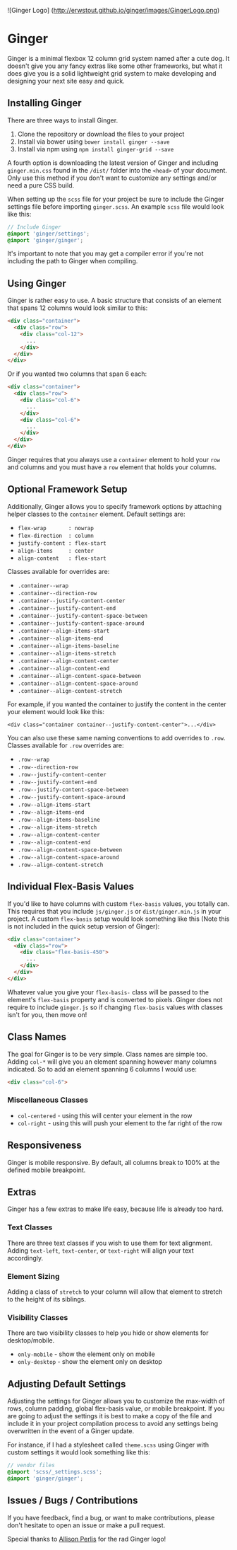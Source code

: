 ![Ginger Logo]
(http://erwstout.github.io/ginger/images/GingerLogo.png)

# Ginger #
Ginger is a minimal flexbox 12 column grid system named after a cute dog. It doesn't give
you any fancy extras like some other frameworks, but what it does give you is a
solid lightweight grid system to make developing and designing your next site
easy and quick.

## Installing Ginger ##
There are three ways to install Ginger.

1.  Clone the repository or download the files to your project
2.  Install via bower using `bower install ginger --save`
3.  Install via npm using `npm install ginger-grid --save`

A fourth option is downloading the latest version of Ginger and including `ginger.min.css`
found in the `/dist/` folder into the `<head>` of your document. Only use this method if you don't want to customize
any settings and/or need a pure CSS build.

When setting up the `scss` file for your project be sure to include the Ginger
settings file before importing `ginger.scss`. An example `scss` file would look like this:

```scss
// Include Ginger
@import 'ginger/settings';
@import 'ginger/ginger';
```
It's important to note that you may get a compiler error if you're not including
the path to Ginger when compiling.

## Using Ginger ##
Ginger is rather easy to use. A basic structure that consists of an element that
spans 12 columns would look similar to this:
```html
<div class="container">
  <div class="row">
    <div class="col-12">
      ...
    </div>
  </div>
</div>
```
Or if you wanted two columns that span 6 each:
```html
<div class="container">
  <div class="row">
    <div class="col-6">
      ...
    </div>
    <div class="col-6">
      ...
    </div>
  </div>
</div>
```
Ginger requires that you always use a `container` element to hold your `row` and
columns and you must have a `row` element that holds your columns.

## Optional Framework Setup ##
Additionally, Ginger allows you to specify framework options by attaching helper classes to the `container` element.
Default settings are:
- `flex-wrap       : nowrap`
- `flex-direction  : column`
- `justify-content : flex-start`
- `align-items     : center`
- `align-content   : flex-start`

Classes available for overrides are:
- `.container--wrap`
- `.container--direction-row`
- `.container--justify-content-center`
- `.container--justify-content-end`
- `.container--justify-content-space-between`
- `.container--justify-content-space-around`
- `.container--align-items-start`
- `.container--align-items-end`
- `.container--align-items-baseline`
- `.container--align-items-stretch`
- `.container--align-content-center`
- `.container--align-content-end`
- `.container--align-content-space-between`
- `.container--align-content-space-around`
- `.container--align-content-stretch`

For example, if you wanted the container to justify the content in the center your
element would look like this:

`<div class="container container--justify-content-center">...</div>`

You can also use these same naming conventions to add overrides to `.row`. Classes
available for `.row` overrides are:

- `.row--wrap`
- `.row--direction-row`
- `.row--justify-content-center`
- `.row--justify-content-end`
- `.row--justify-content-space-between`
- `.row--justify-content-space-around`
- `.row--align-items-start`
- `.row--align-items-end`
- `.row--align-items-baseline`
- `.row--align-items-stretch`
- `.row--align-content-center`
- `.row--align-content-end`
- `.row--align-content-space-between`
- `.row--align-content-space-around`
- `.row--align-content-stretch`

## Individual Flex-Basis Values ##
If you'd like to have columns with custom `flex-basis` values, you totally can.
This requires that you include `js/ginger.js` or `dist/ginger.min.js` in your project. A
custom `flex-basis` setup would look something like this (Note this is not included
  in the quick setup version of Ginger):
  
```html
<div class="container">
  <div class="row">
    <div class="flex-basis-450">
      ...
    </div>
  </div>
</div>
```
Whatever value you give your `flex-basis-` class will be passed to the element's
`flex-basis` property and is converted to pixels. Ginger does not require to include `ginger.js` so if changing
`flex-basis` values with classes isn't for you, then move on!

## Class Names ##
The goal for Ginger is to be very simple. Class names are simple too. Adding `col-*` will give you an element spanning
however many columns indicated. So to add an element spanning 6 columns I would
use:
```html
<div class="col-6">
```

### Miscellaneous Classes ###
* `col-centered` - using this will center your element in the row
* `col-right` - using this will push your element to the far right of the row

## Responsiveness ##
Ginger is mobile responsive. By default, all columns break to 100% at the defined
mobile breakpoint.

## Extras ##
Ginger has a few extras to make life easy, because life is already too hard.

### Text Classes ###
There are three text classes if you wish to use them for text alignment. Adding
`text-left`,  `text-center`, or `text-right` will align your text accordingly.

### Element Sizing ###
Adding a class of `stretch` to your column will allow that element to stretch
to the height of its siblings.

### Visibility Classes ###
There are two visibility classes to help you hide or show elements for desktop/mobile.

* `only-mobile` - show the element only on mobile
* `only-desktop` - show the element only on desktop

## Adjusting Default Settings ##
Adjusting the settings for Ginger allows you to customize the max-width of rows,
column padding, global flex-basis value, or mobile breakpoint. If you are going to adjust
the settings it is best to make a copy of the file and include it in your project
compilation process to avoid any settings being overwritten in the event of a
Ginger update.

For instance, if I had a stylesheet called `theme.scss` using Ginger with custom
settings it would look something like this:
```scss
// vendor files
@import 'scss/_settings.scss';
@import 'ginger/ginger';
```

## Issues / Bugs / Contributions ##
If you have feedback, find a bug, or want to make contributions, please don't
hesitate to open an issue or make a pull request.

Special thanks to [Allison Perlis](http://allisonperlis.com/) for the rad Ginger
logo!

